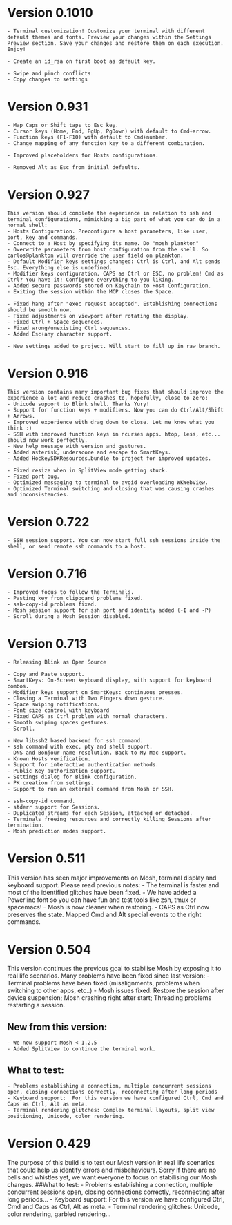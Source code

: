 # Version 0.1010
	- Terminal customization! Customize your terminal with different default themes and fonts. Preview your changes within the Settings Preview section. Save your changes and restore them on each execution. Enjoy!

	- Create an id_rsa on first boot as default key.

	- Swipe and pinch conflicts
	- Copy changes to settings

# Version 0.931
	- Map Caps or Shift taps to Esc key.
	- Cursor keys (Home, End, PgUp, PgDown) with default to Cmd+arrow.
	- Function keys (F1-F10) with default to Cmd+number.
	- Change mapping of any function key to a different combination.

	- Improved placeholders for Hosts configurations.

	- Removed Alt as Esc from initial defaults.

# Version 0.927
	This version should complete the experience in relation to ssh and terminal configurations, mimicking a big part of what you can do in a normal shell:
	- Hosts Configuration. Preconfigure a host parameters, like user, port, key and commands.
	- Connect to a Host by specifying its name. Do "mosh plankton"
	- Overwrite parameters from host configuration from the shell. So carlos@plankton will override the user field on plankton.
	- Default Modifier keys settings changed: Ctrl is Ctrl, and Alt sends Esc. Everything else is undefined.
	- Modifier keys configuration. CAPS as Ctrl or ESC, no problem! Cmd as Ctrl? You have it! Configure everything to you liking.
	- Added secure passwords stored on Keychain to Host Configuration.
	- Exiting the session within the MCP closes the Space.

	- Fixed hang after "exec request accepted". Establishing connections should be smooth now.
	- Fixed adjustments on viewport after rotating the display.
	- Fixed Ctrl + Space sequences.
	- Fixed wrong/unexisting Ctrl sequences.
	- Added Esc+any character support.

	- New settings added to project. Will start to fill up in raw branch.

# Version 0.916
	This version contains many important bug fixes that should improve the experience a lot and reduce crashes to, hopefully, close to zero:
	- Unicode support to Blink shell. Thanks Yury!
	- Support for function keys + modifiers. Now you can do Ctrl/Alt/Shift + Arrows.
	- Improved experience with drag down to close. Let me know what you think :)
	- SSH with improved function keys in ncurses apps. htop, less, etc... should now work perfectly.
	- New help message with version and gestures.
	- Added asterisk, underscore and escape to SmartKeys.
	- Added HockeySDKResources.bundle to project for improved updates.

	- Fixed resize when in SplitView mode getting stuck.
	- Fixed port bug.
	- Optimized messaging to terminal to avoid overloading WKWebView.
	- Optimized Terminal switching and closing that was causing crashes and inconsistencies.

# Version 0.722
	- SSH session support. You can now start full ssh sessions inside the shell, or send remote ssh commands to a host.

# Version 0.716
	- Improved focus to follow the Terminals.
	- Pasting key from clipboard problems fixed.
	- ssh-copy-id problems fixed.
	- Mosh session support for ssh port and identity added (-I and -P)
	- Scroll during a Mosh Session disabled.

# Version 0.713
	- Releasing Blink as Open Source

	- Copy and Paste support.
	- SmartKeys: On-Screen keyboard display, with support for keyboard combos.
	- Modifier keys support on SmartKeys: continuous presses.
	- Closing a Terminal with Two Fingers down gesture.
	- Space swiping notifications.
	- Font size control with keyboard
	- Fixed CAPS as Ctrl problem with normal characters.
	- Smooth swiping spaces gestures.
	- Scroll.

	- New libssh2 based backend for ssh command.
	- ssh command with exec, pty and shell support.
	- DNS and Bonjour name resolution. Back to My Mac support.
	- Known Hosts verification.
	- Support for interactive authentication methods.
	- Public Key authorization support.
	- Settings dialog for Blink configuration.
	- PK creation from settings.
	- Support to run an external command from Mosh or SSH.

	- ssh-copy-id command.
	- stderr support for Sessions.
	- Duplicated streams for each Session, attached or detached.
	- Terminals freeing resources and correctly killing Sessions after termination.
	- Mosh prediction modes support.

# Version 0.511
This version has seen major improvements on Mosh, terminal display and keyboard support. Please read previous notes:
	- The terminal is faster and most of the identified glitches have been fixed.
	- We have added a Powerline font so you can have fun and test tools like zsh, tmux or spacemacs!
	- Mosh is now cleaner when restoring.
	- CAPS as Ctrl now preserves the state. Mapped Cmd and Alt special events to the right commands.

# Version 0.504
This version continues the previous goal to stabilise Mosh by exposing it to real life scenarios. Many problems have been fixed since last version:
	- Terminal problems have been fixed (misalignments, problems when switching to other apps, etc..)
	- Mosh issues fixed: Restore the session after device suspension; Mosh crashing right after start; Threading problems restarting a session.

## New from this version:
	- We now support Mosh < 1.2.5
	- Added SplitView to continue the terminal work.

## What to test:
	- Problems establishing a connection, multiple concurrent sessions open, closing connections correctly, reconnecting after long periods
	- Keyboard support:  For this version we have configured Ctrl, Cmd and Caps as Ctrl, Alt as meta.
	- Terminal rendering glitches: Complex terminal layouts, split view positioning, Unicode, color rendering.

# Version 0.429
The purpose of this build is to test our Mosh version in real life scenarios that could help us identify errors and misbehaviours. Sorry if there are no bells and whistles yet, we want everyone to focus on stabilising our Mosh changes.
##What to test:
	- Problems establishing a connection, multiple concurrent sessions open, closing connections correctly, reconnecting after long periods...
	- Keyboard support:  For this version we have configured Ctrl, Cmd and Caps as Ctrl, Alt as meta.
	- Terminal rendering glitches: Unicode, color rendering, garbled rendering...
